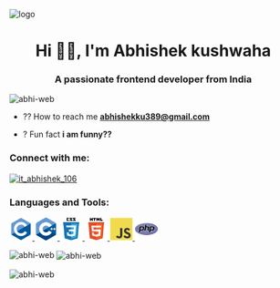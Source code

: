![logo](https://github.com/Abhi-web/Image/blob/main/ezgif-5-570958470a.gif)
<h1 align="center">Hi 👋👋, I'm Abhishek kushwaha</h1>
<h3 align="center">A passionate frontend developer from India</h3>

<p align="left"> <img src="https://komarev.com/ghpvc/?username=abhi-web&label=Profile%20views&color=0e75b6&style=flat" alt="abhi-web" /> </p>

- ?? How to reach me **abhishekku389@gmail.com**

- ? Fun fact **i am funny??**

<h3 align="left">Connect with me:</h3>
<p align="left">
<a href="https://instagram.com/it_abhishek_106" target="blank"><img align="center" src="https://raw.githubusercontent.com/rahuldkjain/github-profile-readme-generator/master/src/images/icons/Social/instagram.svg" alt="it_abhishek_106" height="30" width="40" /></a>
</p>

<h3 align="left">Languages and Tools:</h3>
<p align="left"> <a href="https://www.cprogramming.com/" target="_blank" rel="noreferrer"> <img src="https://raw.githubusercontent.com/devicons/devicon/master/icons/c/c-original.svg" alt="c" width="40" height="40"/> </a> <a href="https://www.w3schools.com/cpp/" target="_blank" rel="noreferrer"> <img src="https://raw.githubusercontent.com/devicons/devicon/master/icons/cplusplus/cplusplus-original.svg" alt="cplusplus" width="40" height="40"/> </a> <a href="https://www.w3schools.com/css/" target="_blank" rel="noreferrer"> <img src="https://raw.githubusercontent.com/devicons/devicon/master/icons/css3/css3-original-wordmark.svg" alt="css3" width="40" height="40"/> </a> <a href="https://www.w3.org/html/" target="_blank" rel="noreferrer"> <img src="https://raw.githubusercontent.com/devicons/devicon/master/icons/html5/html5-original-wordmark.svg" alt="html5" width="40" height="40"/> </a> <a href="https://developer.mozilla.org/en-US/docs/Web/JavaScript" target="_blank" rel="noreferrer"> <img src="https://raw.githubusercontent.com/devicons/devicon/master/icons/javascript/javascript-original.svg" alt="javascript" width="40" height="40"/> </a> <a href="https://www.php.net" target="_blank" rel="noreferrer"> <img src="https://raw.githubusercontent.com/devicons/devicon/master/icons/php/php-original.svg" alt="php" width="40" height="40"/> </a> </p>

<p><img align="left" src="https://github-readme-stats.vercel.app/api/top-langs?username=abhi-web&show_icons=true&locale=en&layout=compact" alt="abhi-web" /></p>

<p>&nbsp;<img align="center" src="https://github-readme-stats.vercel.app/api?username=abhi-web&show_icons=true&locale=en" alt="abhi-web" /></p>

<p><img align="center" src="https://github-readme-streak-stats.herokuapp.com/?user=abhi-web&" alt="abhi-web" /></p>

